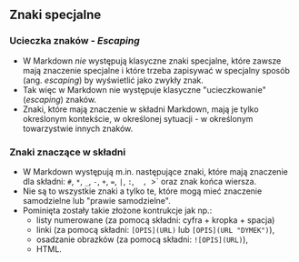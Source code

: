 ## Znaki specjalne


### Ucieczka znaków - _Escaping_
* W Markdown _nie_ występują klasyczne znaki specjalne, które zawsze mają znaczenie specjalne i które trzeba zapisywać w specjalny sposób (ang. _escaping_) by wyświetlić jako zwykły znak.
* Tak więc w Markdown nie występuje klasyczne "ucieczkowanie" (_escaping_) znaków.
* Znaki, które mają znaczenie w składni Markdown, mają je tylko określonym kontekście, w określonej sytuacji - w określonym towarzystwie innych znaków.


### Znaki znaczące w składni
* W Markdown występują m.in. następujące znaki, które mają znaczenie dla składni: `#`, `*`, `_`, `-`, `+`, `=`, `|`, `:`, ` ` `, `>` oraz znak końca wiersza.
* Nie są to wszystkie znaki a tylko te, które mogą mieć znaczenie samodzielne lub "prawie samodzielne".
* Pominięta zostały takie złożone kontrukcje jak np.:
    * listy numerowane (za pomocą składni: cyfra + kropka + spacja)
    * linki (za pomocą składni: `[OPIS](URL)` lub `[OPIS](URL "DYMEK")`),
    * osadzanie obrazków (za pomocą składni: `![OPIS](URL)`),
    * HTML.